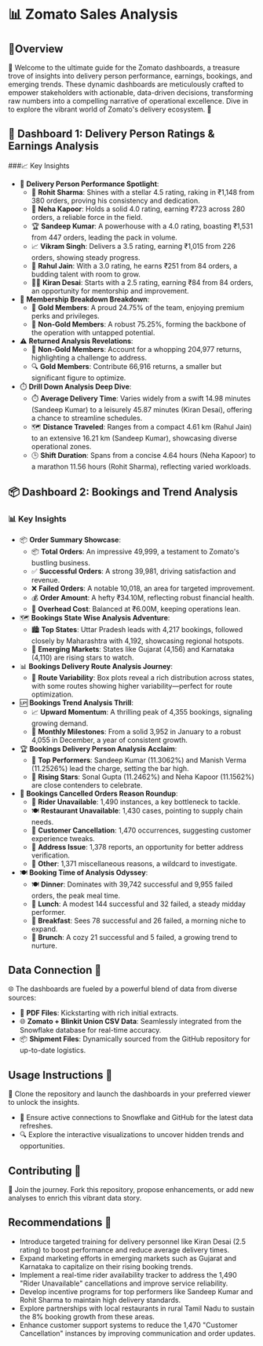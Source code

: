 # 📊 Zomato Sales Analysis 

## 🌟Overview 
🚀 Welcome to the ultimate guide for the Zomato dashboards, a treasure trove of insights into delivery person performance, earnings, bookings, and emerging trends. These dynamic dashboards are meticulously crafted to empower stakeholders with actionable, data-driven decisions, transforming raw numbers into a compelling narrative of operational excellence. Dive in to explore the vibrant world of Zomato's delivery ecosystem. 🎉

## 🚚 Dashboard 1: Delivery Person Ratings & Earnings Analysis
###📈 Key Insights
- 🌟 **Delivery Person Performance Spotlight**: 
  - 🚴 **Rohit Sharma**: Shines with a stellar 4.5 rating, raking in ₹1,148 from 380 orders, proving his consistency and dedication.
  - 💪 **Neha Kapoor**: Holds a solid 4.0 rating, earning ₹723 across 280 orders, a reliable force in the field.
  - 🏆 **Sandeep Kumar**: A powerhouse with a 4.0 rating, boasting ₹1,531 from 447 orders, leading the pack in volume.
  - 📈 **Vikram Singh**: Delivers a 3.5 rating, earning ₹1,015 from 226 orders, showing steady progress.
  - 🌱 **Rahul Jain**: With a 3.0 rating, he earns ₹251 from 84 orders, a budding talent with room to grow.
  - 👩‍🏫 **Kiran Desai**: Starts with a 2.5 rating, earning ₹84 from 84 orders, an opportunity for mentorship and improvement.
- 🥇 **Membership Breakdown Breakdown**: 
  - 🌟 **Gold Members**: A proud 24.75% of the team, enjoying premium perks and privileges.
  - 🥈 **Non-Gold Members**: A robust 75.25%, forming the backbone of the operation with untapped potential.
- ⚠️ **Returned Analysis Revelations**: 
  - 🚫 **Non-Gold Members**: Account for a whopping 204,977 returns, highlighting a challenge to address.
  - 🔍 **Gold Members**: Contribute 66,916 returns, a smaller but significant figure to optimize.
- ⏱️ **Drill Down Analysis Deep Dive**: 
  - ⏱️ **Average Delivery Time**: Varies widely from a swift 14.98 minutes (Sandeep Kumar) to a leisurely 45.87 minutes (Kiran Desai), offering a chance to streamline schedules.
  - 🗺️ **Distance Traveled**: Ranges from a compact 4.61 km (Rahul Jain) to an extensive 16.21 km (Sandeep Kumar), showcasing diverse operational zones.
  - 🕒 **Shift Duration**: Spans from a concise 4.64 hours (Neha Kapoor) to a marathon 11.56 hours (Rohit Sharma), reflecting varied workloads.

## 📦 Dashboard 2: Bookings and Trend Analysis 
### 📊 Key Insights 
- 📦 **Order Summary Showcase**: 
  - 📦 **Total Orders**: An impressive 49,999, a testament to Zomato's bustling business.
  - ✅ **Successful Orders**: A strong 39,981, driving satisfaction and revenue.
  - ❌ **Failed Orders**: A notable 10,018, an area for targeted improvement.
  - 💰 **Order Amount**: A hefty ₹34.10M, reflecting robust financial health.
  - 💸 **Overhead Cost**: Balanced at ₹6.00M, keeping operations lean.
- 🗺️ **Bookings State Wise Analysis Adventure**: 
  - 🏙️ **Top States**: Uttar Pradesh leads with 4,217 bookings, followed closely by Maharashtra with 4,192, showcasing regional hotspots.
  - 🌟 **Emerging Markets**: States like Gujarat (4,156) and Karnataka (4,110) are rising stars to watch.
- 📊 **Bookings Delivery Route Analysis Journey**: 
  - 📏 **Route Variability**: Box plots reveal a rich distribution across states, with some routes showing higher variability—perfect for route optimization.
- 🆙 **Bookings Trend Analysis Thrill**: 
  - 📈 **Upward Momentum**: A thrilling peak of 4,355 bookings, signaling growing demand.
  - 📅 **Monthly Milestones**: From a solid 3,952 in January to a robust 4,055 in December, a year of consistent growth.
- 🏆 **Bookings Delivery Person Analysis Acclaim**: 
  - 🥇 **Top Performers**: Sandeep Kumar (11.3062%) and Manish Verma (11.2526%) lead the charge, setting the bar high.
  - 🌱 **Rising Stars**: Sonal Gupta (11.2462%) and Neha Kapoor (11.1562%) are close contenders to celebrate.
- 🚴 **Bookings Cancelled Orders Reason Roundup**: 
  - 🚴 **Rider Unavailable**: 1,490 instances, a key bottleneck to tackle.
  - 🍽️ **Restaurant Unavailable**: 1,430 cases, pointing to supply chain needs.
  - 🙅 **Customer Cancellation**: 1,470 occurrences, suggesting customer experience tweaks.
  - 📍 **Address Issue**: 1,378 reports, an opportunity for better address verification.
  - 🤷 **Other**: 1,371 miscellaneous reasons, a wildcard to investigate.
- 🍽️ **Booking Time of Analysis Odyssey**: 
  - 🍽️ **Dinner**: Dominates with 39,742 successful and 9,955 failed orders, the peak meal time.
  - 🥗 **Lunch**: A modest 144 successful and 32 failed, a steady midday performer.
  - 🥐 **Breakfast**: Sees 78 successful and 26 failed, a morning niche to expand.
  - 🥞 **Brunch**: A cozy 21 successful and 5 failed, a growing trend to nurture.

## Data Connection 🔗
🌐 The dashboards are fueled by a powerful blend of data from diverse sources:
- 📄 **PDF Files**: Kickstarting with rich initial extracts.
- 🌐 **Zomato + Blinkit Union CSV Data**: Seamlessly integrated from the Snowflake database for real-time accuracy.
- 📦 **Shipment Files**: Dynamically sourced from the GitHub repository for up-to-date logistics.

## Usage Instructions 🚀
🚀 Clone the repository and launch the dashboards in your preferred viewer to unlock the insights.
- 🔄 Ensure active connections to Snowflake and GitHub for the latest data refreshes.
- 🔍 Explore the interactive visualizations to uncover hidden trends and opportunities.

## Contributing 🤝
🤝 Join the journey. Fork this repository, propose enhancements, or add new analyses to enrich this vibrant data story.

## Recommendations 🚀
- Introduce targeted training for delivery personnel like Kiran Desai (2.5 rating) to boost performance and reduce average delivery times.
- Expand marketing efforts in emerging markets such as Gujarat and Karnataka to capitalize on their rising booking trends.
- Implement a real-time rider availability tracker to address the 1,490 "Rider Unavailable" cancellations and improve service reliability.
- Develop incentive programs for top performers like Sandeep Kumar and Rohit Sharma to maintain high delivery standards.
- Explore partnerships with local restaurants in rural Tamil Nadu to sustain the 8% booking growth from these areas.
- Enhance customer support systems to reduce the 1,470 "Customer Cancellation" instances by improving communication and order updates.
